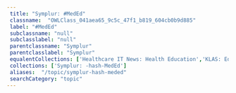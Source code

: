 ```yaml
--- 
 title: "Symplur: #MedEd" 
 classname:  "OWLClass_041aea65_9c5c_47f1_b819_604cb0b9d885" 
 label: "#MedEd" 
 subclassname: "null" 
 subclasslabel: "null" 
 parentclassname: "Symplur" 
 parentclasslabel: "Symplur" 
 equalentCollections: ['Healthcare IT News: Health Education','KLAS: Education'] 
 collections: ['Symplur: -hash-MedEd']
 aliases:  "/topic/symplur-hash-meded"  
 searchCategory: "topic" 
---
```

